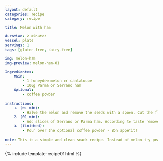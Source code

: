 ```yaml
---
layout: default
categories: recipe
category: recipe

title: Melon with ham

duration: 2 minutes
vessel: plate
servings: 1
tags: [gluten-free, dairy-free]

img: melon-ham
img-preview: melon-ham-01

Ingredientes:
    Main:
        - 1 honeydew melon or cantaloupe
        - 100g Parma or Serrano ham
    Optional:
        - coffee powder
        
instructions:
    1. (01 min): 
        - Halve the melon and remove the seeds with a spoon. Cut the flesh into bite-sized pieces.
    2. (01 min):
        - Add slices of Serrano or Parma ham. According to taste remove the fat.
    3. (finished): 
        - Pour over the optional coffee powder - Bon appetit!
 
note: This is a simple and clean snack recipe. Instead of melon try peaches. 
---
```

<!--more-->

{% include template-recipe01.html %}

